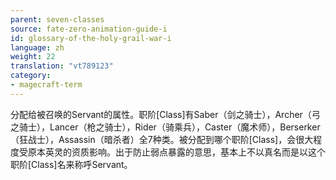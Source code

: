 ```yaml
---
parent: seven-classes
source: fate-zero-animation-guide-i
id: glossary-of-the-holy-grail-war-i
language: zh
weight: 22
translation: "vt789123"
category:
- magecraft-term
---
```


分配给被召唤的Servant的属性。职阶[Class]有Saber（剑之骑士），Archer（弓之骑士），Lancer（枪之骑士），Rider（骑乘兵），Caster（魔术师），Berserker（狂战士），Assassin（暗杀者）全7种类。被分配到哪个职阶[Class]，会很大程度受原本英灵的资质影响。出于防止弱点暴露的意思，基本上不以真名而是以这个职阶[Class]名来称呼Servant。
